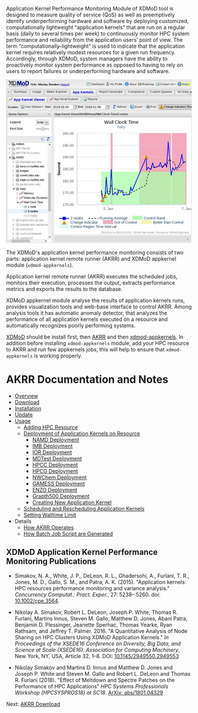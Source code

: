 Application Kernel Performance Monitoring Module of XDMoD tool is designed to 
measure quality of service (QoS) as well as preemptively identify underperforming 
hardware and software by deploying customized, computationally lightweight 
“application kernels” that are run on a regular basis (daily to several times per week) 
to continuously monitor HPC system performance and reliability from the 
application users’ point of view. The term “computationally-lightweight” is used 
to indicate that the application kernel requires relatively modest resources for 
a given run frequency. Accordingly, through XDMoD, system managers have the 
ability to proactively monitor system performance as opposed to having to rely 
on users to report failures or underperforming hardware and software.

![Performance degradation is detected by XDMoD](assets/images/Performance-degradation-is-detected-by-XDMoD_W640.jpg)

The XDMoD's application kernel performance monitoring consists of two parts: 
application kernel remote runner (AKRR) and XDMoD appkernel module (`xdmod-appkernels`).

Application kernel remote runner (AKRR) executes the scheduled jobs, 
monitors their execution, processes the output, extracts performance metrics 
and exports the results to the database.

XDMoD appkernel module analyse the results of application kernels runs, provides 
visualization tools and web-base interface to control AKRR. Among analysis tools it 
has automatic anomaly detector, that analyzes the performance of all application kernels 
executed on a resource and automatically recognizes poorly performing systems. 

[XDMoD](https://open.xdmod.org/) should be install first, then [AKRR](https://akrr.xdmod.org/) and 
then [xdmod-appkernels](https://appkernels.xdmod.org/). In addition before 
installing `xdmod-appkernels` module, add your HPC resource to AKRR and run few appkernels 
jobs, this will help to ensure that `xdmod-appkernels` is working properly.

# AKRR Documentation and Notes

* [Overview](index.md)
* [Download](AKRR_Download.md)
* [Installation](AKRR_Install.md)
* [Update](AKRR_Update.md)
* [Usage](AKRR_Usage.md)
  * [Adding HPC Resource](AKRR_Add_Resource.md)
  * [Deployment of Application Kernels on Resource](AKRR_Deployment_of_Application_Kernel_on_Resource.md)
    * [NAMD Deployment](AKRR_NAMD_Deployment.md)
    * [IMB Deployment](AKRR_IMB_Deployment.md)
    * [IOR Deployment](AKRR_IOR_Deployment.md)
    * [MDTest Deployment](AKRR_MDTest_Deployment.md)
    * [HPCC Deployment](AKRR_HPCC_Deployment.md)
    * [HPCG Deployment](AKRR_HPCG_Deployment.md)
    * [NWChem Deployment](AKRR_NWChem_Deployment.md)
    * [GAMESS Deployment](AKRR_GAMESS_Deployment.md)
    * [ENZO Deployment](AKRR_ENZO_Deployment.md)
    * [Grapth500 Deployment](AKRR_Graph500_Deployment.md)
    * [Creating New Application Kernel](AKRR_Creating_New_Application_Kernel.md)
  * [Scheduling and Rescheduling Application Kernels](AKRR_Tasks_Scheduling.md)
  * [Setting Walltime Limit](AKRR_Walltimelimit_Setting.md)
* Details
  * [How AKRR Operates](AKRR_HowItWorks.md)
  * [How Batch Job Script are Generated](AKRR_Batch_Job_Script_Generation.md)

<!---
  * [Adding OpenStack Resource and Application Kernels Deployment on it](AKRR_Add_OpenStack_Resource_and_AppKernels.md)
-->

XDMoD Application Kernel Performance Monitoring Publications 
-----------------

* Simakov, N. A., White, J. P., DeLeon, R. L., Ghadersohi, A., Furlani, T. R., Jones, M. D., Gallo, S. M., and Patra, A. K. (2015).
"Application kernels: HPC resources performance monitoring and variance analysis."
*Concurrency Computat.: Pract. Exper.*, 27: 5238– 5260. doi: [10.1002/cpe.3564](https://doi.org/10.1002/cpe.3564).

* Nikolay A. Simakov, Robert L. DeLeon, Joseph P. White, Thomas R. Furlani, Martins Innus, Steven M. Gallo, Matthew D. Jones, Abani Patra, Benjamin D. Plessinger, Jeanette Sperhac, Thomas Yearke, Ryan Rathsam, and Jeffrey T. Palmer. 2016.
"A Quantitative Analysis of Node Sharing on HPC Clusters Using XDMoD Application Kernels."
*In Proceedings of the XSEDE16 Conference on Diversity, Big Data, and Science at Scale (XSEDE16). Association for Computing Machinery*, New York, NY, USA, Article 32, 1–8. 
DOI: [10.1145/2949550.2949553](https://doi.org/10.1145/2949550.2949553)

* Nikolay Simakov and Martins D. Innus and Matthew D. Jones and Joseph P. White and Steven M. Gallo and Robert L. DeLeon and Thomas R. Furlani (2018).
"Effect of Meltdown and Spectre Patches on the Performance of HPC Applications"
*HPC Systems Professionals Workshop (HPCSYSPROS18) at SC18*.
[ArXiv: abs/1801.04329](https://arxiv.org/abs/1801.04329)


Next: [AKRR Download](AKRR_Download.md)
